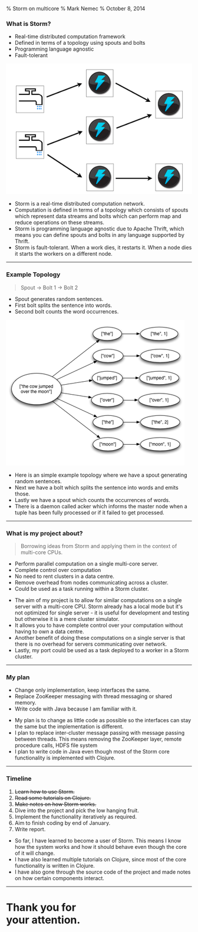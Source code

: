 % Storm on multicore
% Mark Nemec
% October 8, 2014

### What is Storm?

 * Real-time distributed computation framework
 * Defined in terms of a topology using spouts and bolts
 * Programming language agnostic
 * Fault-tolerant

![](topology.png)

<div class="notes">

 * Storm is a real-time distributed computation network.
 * Computation is defined in terms of a topology which consists of spouts which represent data streams and bolts which can perform map and reduce operations on these streams.
 * Storm is programming language agnostic due to Apache Thrift, which means you can define spouts and bolts in any language supported by Thrift.
 * Storm is fault-tolerant. When a work dies, it restarts it. When a node dies it starts the workers on a different node.

</div>

---

### Example Topology

> Spout -> Bolt 1 -> Bolt 2

 * Spout generates random sentences.
 * First bolt splits the sentence into words.
 * Second bolt counts the word occurrences.

![](tuple_tree.png)

<div class="notes">

 * Here is an simple example topology where we have a spout generating random sentences.
 * Next we have a bolt which splits the sentence into words and emits those.
 * Lastly we have a spout which counts the occurrences of words.
 * There is a daemon called acker which informs the master node when a tuple has been fully processed or if it failed to get processed.

</div>

---

### What is my project about?

> Borrowing ideas from Storm and applying them in the context of multi-core CPUs.

 * Perform parallel computation on a single multi-core server.
 * Complete control over computation
 * No need to rent clusters in a data centre.
 * Remove overhead from nodes communicating across a cluster.
 * Could be used as a task running within a Storm cluster.

<div class="notes">

 * The aim of my project is to allow for similar computations on a single server with a multi-core CPU. Storm already has a local mode but it's not optimized for single server - it is useful for development and testing but otherwise it is a mere cluster simulator.
 * It allows you to have complete control over your computation without having to own a data centre.
 * Another benefit of doing these computations on a single server is that there is no overhead for servers communicating over network.
 * Lastly, my port could be used as a task deployed to a worker in a Storm cluster.

</div>

---

### My plan

 * Change only implementation, keep interfaces the same.
 * Replace ZooKeeper messaging with thread messaging or shared memory.
 * Write code with Java because I am familiar with it.

<div class="notes">

 * My plan is to change as little code as possible so the interfaces can stay the same but the implementation is different.
 * I plan to replace inter-cluster message passing with message passing between threads. This means removing the ZooKeeper layer, remote procedure calls, HDFS file system
 * I plan to write code in Java even though most of the Storm core functionality is implemented with Clojure.

</div>

---

### Timeline

 1. ~~Learn how to use Storm.~~
 2. ~~Read some tutorials on Clojure.~~
 2. ~~Make notes on how Storm works.~~
 3. Dive into the project and pick the low hanging fruit.
 4. Implement the functionality iteratively as required.
 5. Aim to finish coding by end of January.
 6. Write report.

<div class="notes">

 * So far, I have learned to become a user of Storm. This means I know how the system works and how it should behave even though the core of it will change.
 * I have also learned multiple tutorials on Clojure, since most of the core functionality is written in Clojure.
 * I have also gone through the source code of the project and made notes on how certain components interact.

</div>

---

# Thank you for <br /> your attention.

 <!-- *  -->
